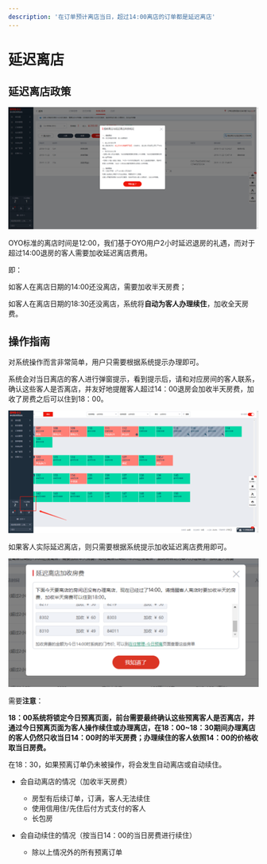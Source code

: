 ```yaml
---
description: '在订单预计离店当日，超过14:00离店的订单都是延迟离店'
---
```


# 延迟离店

## 延迟离店政策

![&#x5728;&#x8D26;&#x5355;&#x9875;&#x70B9;&#x51FB;&#x63D0;&#x524D;&#x79BB;&#x5E97;&#x4E0E;&#x5EF6;&#x8FDF;&#x79BB;&#x5E97;&#x516C;&#x53F8;&#x653F;&#x7B56;&#x53EF;&#x67E5;&#x770B;&#x5EF6;&#x8FDF;&#x79BB;&#x5E97;&#x653F;&#x7B56;](../../.gitbook/assets/image%20%281115%29.png)

OYO标准的离店时间是12:00，我们基于OYO用户2小时延迟退房的礼遇，而对于超过14:00退房的客人需要加收延迟离店费用。

即：

如客人在离店日期的14:00还没离店，需要加收半天房费； 

如客人在离店日期的18:30还没离店，系统将**自动为客人办理续住**，加收全天房费。

## 操作指南

对系统操作而言非常简单，用户只需要根据系统提示办理即可。

系统会对当日离店的客人进行弹窗提示，看到提示后，请和对应房间的客人联系，确认这些客人是否离店，并友好地提醒客人超过14：00退房会加收半天房费，加收了房费之后可以住到18：00。

![&#x53EF;&#x4EE5;&#x70B9;&#x51FB;&#x4ECA;&#x65E5;&#x9884;&#x79BB;&#xFF0C;&#x67E5;&#x770B;&#x4ECD;&#x5728;&#x4F4F;&#x7684;&#x79BB;&#x5E97;&#x5BA2;&#x4EBA;&#x660E;&#x7EC6;](../../.gitbook/assets/image%20%28940%29.png)

如果客人实际延迟离店，则只需要根据系统提示加收延迟离店费用即可。

![&#x5EF6;&#x8FDF;&#x79BB;&#x5E97;&#x52A0;&#x6536;&#x623F;&#x8D39;](../../.gitbook/assets/image%20%28122%29.png)

需要**注意**：

**18：00系统将锁定今日预离页面，前台需要最终确认这些预离客人是否离店，并通过今日预离页面为客人操作续住或办理离店，在18：00~18：30期间办理离店的客人仍然只收当日14：00时的半天房费；办理续住的客人依照14：00的价格收取当日房费。**

在18：30，如果预离订单仍未被操作，将会发生自动离店或自动续住。

* 会自动离店的情况（加收半天房费）
  * 房型有后续订单，订满，客人无法续住
  * 使用信用住/先住后付方式支付的客人
  * 长包房
* 会自动续住的情况（按当日14：00的当日房费进行续住）

  * 除以上情况外的所有预离订单

